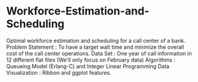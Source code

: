 # Workforce-Estimation-and-Scheduling
Optimal workforce estimation and scheduling for a call center of a bank.
Problem Statement : To have a target wait time and minimize the overall cost of the call center operations.
Data Set : One year of call information in 12 different flat files (We'll only focus on February data)
Algorithms : Queueing Model (Erlang-C) and Integer Linear Programming
Data Visualization : Ribbon and ggplot features.

